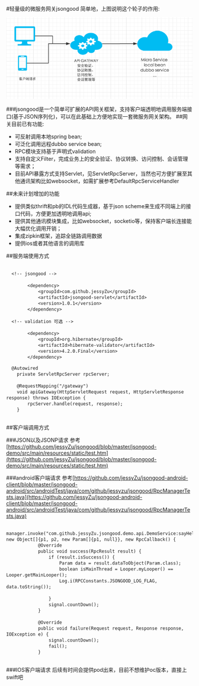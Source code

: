 #轻量级的微服务网关jsongood
简单地，上图说明这个轮子的作用:

![img1](./img1.png)


###jsongood是一个简单可扩展的API网关框架，支持客户端透明地调用服务端接口(基于JSON序列化)，可以在此基础上方便地实现一套微服务网关架构。
##网关目前已有功能:
* 可反射调用本地spring bean;
* 可泛化调用远程dubbo service bean;
* RPC模块支持基于声明式validation
* 支持自定义Filter，完成业务上的安全验证、协议转换、访问控制、会话管理等需求；
* 目前API暴露方式支持Servlet，见ServletRpcServer，当然也可方便扩展至其他通讯架构比如websocket，如需扩展参考DefaultRpcServiceHandler

##未来计划增加的功能
* 提供类似thrift和pb的IDL代码生成器，基于json scheme来生成不同端上的接口代码，方便更加透明地调用api;
* 提供其他通讯模块集成，比如websocket，socketio等，保持客户端长连接能大幅优化调用开销；
* 集成zipkin框架，追踪全链路调用数据
* 提供ios或者其他语言的调用库

##服务端使用方式

```

  <!-- jsongood -->
      
        <dependency>
            <groupId>com.github.jessyZu</groupId>
            <artifactId>jsongood-servlet</artifactId>
            <version>1.0.1</version>
        </dependency>

  <!-- validation 可选 -->

  		<dependency>
            <groupId>org.hibernate</groupId>
            <artifactId>hibernate-validator</artifactId>
            <version>4.2.0.Final</version>
        </dependency>

```



```
  @Autowired
    private ServletRpcServer rpcServer;

    @RequestMapping("/gateway")
    void apiGateway(HttpServletRequest request, HttpServletResponse response) throws IOException {
        rpcServer.handle(request, response);
    }


```


##客户端调用方式

###JSON以及JSONP请求
参考[https://github.com/jessyZu/jsongood/blob/master/jsongood-demo/src/main/resources/static/test.htm](https://github.com/jessyZu/jsongood/blob/master/jsongood-demo/src/main/resources/static/test.htm)

###android客户端请求
参考[https://github.com/jessyZu/jsongood-android-client/blob/master/jsongood-android/src/androidTest/java/com/github/jessyzu/jsongood/RpcManagerTests.java](https://github.com/jessyZu/jsongood-android-client/blob/master/jsongood-android/src/androidTest/java/com/github/jessyzu/jsongood/RpcManagerTests.java)

```
  manager.invoke("com.github.jessyZu.jsongood.demo.api.DemoService:sayHello1:1.0.0", new Object[]{p1, p2, new Param[]{p1, null}}, new RpcCallback() {
            @Override
            public void success(RpcResult result) {
                if (result.isSuccess()) {
                    Param data = result.dataToObject(Param.class);
                    boolean isMainThread = Looper.myLooper() == Looper.getMainLooper();
                    Log.i(RPCConstants.JSONGOOD_LOG_FLAG, data.toString());

                }
                signal.countDown();
            }

            @Override
            public void failure(Request request, Response response, IOException e) {
                signal.countDown();
                fail();
            }


```

###IOS客户端请求
后续有时间会提供pod出来，目前不想维护oc版本，直接上swift吧

